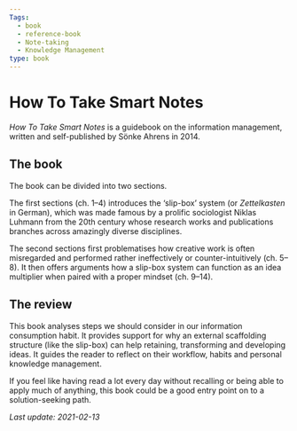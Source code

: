 ```yaml
---
Tags:
  - book 
  - reference-book 
  - Note-taking
  - Knowledge Management
type: book
---
```


# How To Take Smart Notes

*How To Take Smart Notes* is a guidebook on the information management, written and self-published by Sönke Ahrens in 2014.

## The book

The book can be divided into two sections.

The first sections (ch. 1–4) introduces the ‘slip-box’ system (or *Zettelkasten* in German), which was made famous by a prolific sociologist Niklas Luhmann from the 20th century whose research works and publications branches across amazingly diverse disciplines.

The second sections first problematises how creative work is often misregarded and performed rather ineffectively or counter-intuitively (ch. 5–8). It then offers arguments how a slip-box system can function as an idea multiplier when paired with a proper mindset (ch. 9–14).

## The review

This book analyses steps we should consider in our information consumption habit. It provides support for why an external scaffolding structure (like the slip-box) can help retaining, transforming and developing ideas. It guides the reader to reflect on their workflow, habits and personal knowledge management.

If you feel like having read a lot every day without recalling or being able to apply much of anything, this book could be a good entry point on to a solution-seeking path.

*Last update: 2021-02-13*
